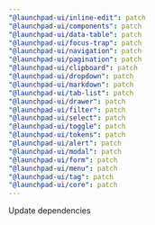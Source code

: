 ```yaml
---
"@launchpad-ui/inline-edit": patch
"@launchpad-ui/components": patch
"@launchpad-ui/data-table": patch
"@launchpad-ui/focus-trap": patch
"@launchpad-ui/navigation": patch
"@launchpad-ui/pagination": patch
"@launchpad-ui/clipboard": patch
"@launchpad-ui/dropdown": patch
"@launchpad-ui/markdown": patch
"@launchpad-ui/tab-list": patch
"@launchpad-ui/drawer": patch
"@launchpad-ui/filter": patch
"@launchpad-ui/select": patch
"@launchpad-ui/toggle": patch
"@launchpad-ui/tokens": patch
"@launchpad-ui/alert": patch
"@launchpad-ui/modal": patch
"@launchpad-ui/form": patch
"@launchpad-ui/menu": patch
"@launchpad-ui/tag": patch
"@launchpad-ui/core": patch
---
```


Update dependencies
